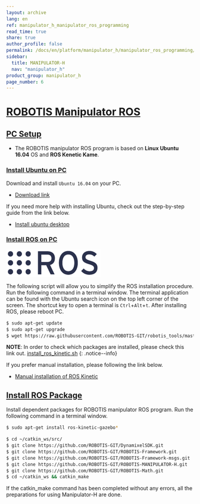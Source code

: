 ```yaml
---
layout: archive
lang: en
ref: manipulator_h_manipulator_ros_programming
read_time: true
share: true
author_profile: false
permalink: /docs/en/platform/manipulator_h/manipulator_ros_programming/
sidebar:
  title: MANIPULATOR-H
  nav: "manipulator_h"
product_group: manipulator_h
page_number: 6
---
```


<div style="counter-reset: h1 5"></div>

# [ROBOTIS Manipulator ROS](#robotis-manipulator-ros)

## [PC Setup](#pc-setup)

- The ROBOTIS manipulator ROS program is based on **Linux Ubuntu 16.04** OS and **ROS Kenetic Kame**.

### [Install Ubuntu on PC](#install-ubuntu-on-pc)

Download and install `Ubuntu 16.04` on your PC.

- [Download link](https://www.ubuntu.com/download/alternative-downloads)

If you need more help with installing Ubuntu, check out the step-by-step guide from the link below.

- [Install ubuntu desktop](https://www.ubuntu.com/download/desktop/install-ubuntu-desktop)

### [Install ROS on PC](#install-ros-on-pc)

![](/assets/images/platform/manipulator_h/logo_ros.png)

The following script will allow you to simplify the ROS installation procedure. Run the following command in a terminal window. The terminal application can be found with the Ubuntu search icon on the top left corner of the screen. The shortcut key to open a terminal is `Ctrl`+`Alt`+`t`. After installing ROS, please reboot PC.

``` bash
$ sudo apt-get update
$ sudo apt-get upgrade
$ wget https://raw.githubusercontent.com/ROBOTIS-GIT/robotis_tools/master/install_ros_kinetic.sh && chmod 755 ./install_ros_kinetic.sh && bash ./install_ros_kinetic.sh
```

**NOTE**: In order to check which packages are installed, please check this link out. [install_ros_kinetic.sh](https://raw.githubusercontent.com/ROBOTIS-GIT/robotis_tools/master/install_ros_kinetic.sh)
{: .notice--info}

If you prefer manual installation, please following the link below.

- [Manual installation of ROS Kinetic](http://wiki.ros.org/kinetic/Installation/Ubuntu)

## [Install ROS Package](#install-ros-package)

Install dependent packages for ROBOTIS manipulator ROS program. Run the following command in a terminal window.

``` bash
$ sudo apt-get install ros-kinetic-gazebo*
```

``` bash
$ cd ~/catkin_ws/src/
$ git clone https://github.com/ROBOTIS-GIT/DynamixelSDK.git
$ git clone https://github.com/ROBOTIS-GIT/ROBOTIS-Framework.git
$ git clone https://github.com/ROBOTIS-GIT/ROBOTIS-Framework-msgs.git
$ git clone https://github.com/ROBOTIS-GIT/ROBOTIS-MANIPULATOR-H.git
$ git clone https://github.com/ROBOTIS-GIT/ROBOTIS-Math.git
$ cd ~/catkin_ws && catkin_make
```

If the catkin_make command has been completed without any errors, all the preparations for using Manipulator-H are done.
